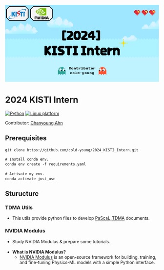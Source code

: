 ![IsaacSim tutorial](img/title.png)

# 2024 KISTI Intern 

[![Python](https://img.shields.io/badge/python-3.10-blue.svg)](https://docs.python.org/3/whatsnew/3.10.html)
[![Linux platform](https://img.shields.io/badge/platform-linux--64-orange.svg)](https://releases.ubuntu.com/20.04/)


Contributor: [Chanyoung Ahn](https://github.com/cold-young) 

## Prerequisites 

```shell
git clone https://github.com/cold-young/2024_KISTI_Intern.git
```

```shell
# Install conda env.
conda env create -f requirements.yaml

# Activate my env.
conda activate just_use
```

## Sturucture
### TDMA Utils

- This utils provide python files to develop [PaScaL_TDMA](xccels.github.io/PaScaL_TDMA/) documents.

### NVIDIA Modulus

- Study NVIDIA Modulus & prepare some tutorials. 
<br><br>
- **What is NVIDIA Modulus?**<br>
  - [NVIDIA Modulus](https://developer.nvidia.com/modulus) is an open-source framework for building, training, and fine-tuning Physics-ML models with a simple Python interface.